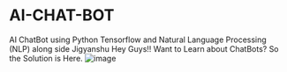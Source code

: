 # AI-CHAT-BOT
AI ChatBot using Python Tensorflow and Natural Language Processing (NLP) along side Jigyanshu Hey Guys!! Want to Learn about ChatBots? So the Solution is Here.
![image](https://user-images.githubusercontent.com/68092947/151745691-dd9ee989-70b9-4de4-a921-01c89685f8cf.png)

